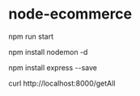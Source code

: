 # node-ecommerce

npm run start

npm install nodemon -d

npm install express --save

curl http://localhost:8000/getAll